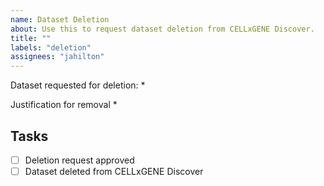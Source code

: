 ```yaml
---
name: Dataset Deletion
about: Use this to request dataset deletion from CELLxGENE Discover.
title: ""
labels: "deletion"
assignees: "jahilton"
---
```


Dataset requested for deletion: 
*  

Justification for removal
* 

## Tasks
- [ ] Deletion request approved
- [ ] Dataset deleted from CELLxGENE Discover
